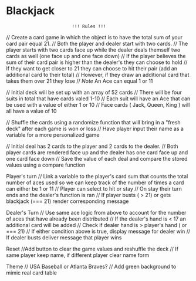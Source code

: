 # Blackjack
                             !!! Rules !!!
// Create a card game in which the object is to have the total sum of your card pair equal 21.
// Both the player and dealer start with two cards. 
// The player starts with two cards face up while the dealer deals themself two cards as well (one face up and one face down)
// If the player believes the sum of their card pair is higher than the dealer's they can choose to hold 
// If they want to get closer to 21 they can choose to hit their pair (add an additional card to their total)
// However, if they draw an additional card that takes them over 21 they lose
// *Note* An Ace can equal 1 or 11


// Initial deck will be set up with an array of 52 cards
// There will be four suits in total that have cards valed 1-10
// Each suit will have an Ace that can be used with a value of either 1 or 10
// Face cards ( Jack, Queen, King ) will all have a value of 10

// Shuffle the cards using a randomize function that will bring in a "fresh deck" after each game is won or loss
// Have player input their name as a variable for a more personalized game

// Initial deal has 2 cards to the player and 2 cards to the dealer.
// Both player cards are rendered face up and the dealer has one card face up and one card face down
// Save the value of each deal and compare the stored values using a compare function

Player's turn
// Link a variable to the player's card sum that counts the total number of aces used so we can keep track of the number of times a card can either be 1 or 11
// Player can select to hit or stay
// On stay their turn ends and the dealer's function is ran
// If player busts ( > 21) or gets blackjack (=== 21) render corresponding message

Dealer's Turn
// Use same ace logic from above to account for the number of aces that have already been distributed
// If the dealer's hand is < 17 an additional card will be added
// Check if dealer hand is > player's hand ( or === 21)
// If either condition above is true, display message for dealer win
// If dealer busts deliver message that player wins

Reset
//Add button to clear the game values and reshuffle the deck
// If same player keep name, if different player clear name form
 
Theme 
// USA Baseball or Atlanta Braves?
// Add green background to mimic real card table

